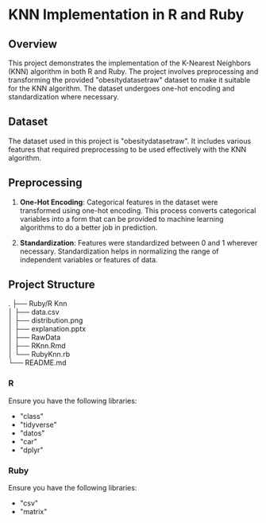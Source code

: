 # KNN Implementation in R and Ruby

## Overview

This project demonstrates the implementation of the K-Nearest Neighbors (KNN) algorithm in both R and Ruby. The project involves preprocessing and transforming the provided "obesitydatasetraw" dataset to make it suitable for the KNN algorithm. The dataset undergoes one-hot encoding and standardization where necessary.

## Dataset

The dataset used in this project is "obesitydatasetraw". It includes various features that required preprocessing to be used effectively with the KNN algorithm.

## Preprocessing

1. **One-Hot Encoding**: Categorical features in the dataset were transformed using one-hot encoding. This process converts categorical variables into a form that can be provided to machine learning algorithms to do a better job in prediction.

2. **Standardization**: Features were standardized between 0 and 1 wherever necessary. Standardization helps in normalizing the range of independent variables or features of data.

## Project Structure 

.
├── Ruby/R Knn\
│ ├── data.csv\
│ ├── distribution.png\
│ ├── explanation.pptx\
│ ├── RawData\
│ ├── RKnn.Rmd\
│ └── RubyKnn.rb\
└── README.md

### R

Ensure you have the following libraries:
- "class"
- "tidyverse"
- "datos"
- "car"
- "dplyr"

### Ruby

Ensure you have the following libraries:
- "csv"
- "matrix"
